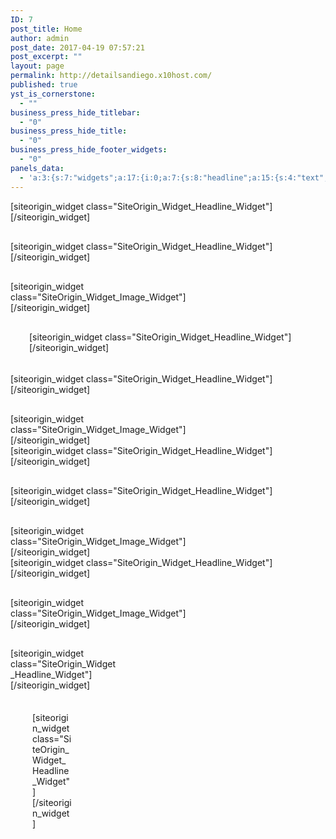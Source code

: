 ```yaml
---
ID: 7
post_title: Home
author: admin
post_date: 2017-04-19 07:57:21
post_excerpt: ""
layout: page
permalink: http://detailsandiego.x10host.com/
published: true
yst_is_cornerstone:
  - ""
business_press_hide_titlebar:
  - "0"
business_press_hide_title:
  - "0"
business_press_hide_footer_widgets:
  - "0"
panels_data:
  - 'a:3:{s:7:"widgets";a:17:{i:0;a:7:{s:8:"headline";a:15:{s:4:"text";s:0:"";s:15:"destination_url";s:0:"";s:3:"tag";s:2:"h1";s:5:"color";b:0;s:11:"hover_color";b:0;s:4:"font";s:7:"default";s:9:"font_size";b:0;s:14:"font_size_unit";s:2:"px";s:5:"align";s:6:"center";s:11:"line_height";b:0;s:16:"line_height_unit";s:2:"px";s:6:"margin";b:0;s:11:"margin_unit";s:2:"px";s:24:"so_field_container_state";s:4:"open";s:10:"new_window";b:0;}s:12:"sub_headline";a:15:{s:4:"text";s:0:"";s:15:"destination_url";s:0:"";s:3:"tag";s:2:"h3";s:5:"color";b:0;s:11:"hover_color";b:0;s:4:"font";s:7:"default";s:9:"font_size";b:0;s:14:"font_size_unit";s:2:"px";s:5:"align";s:6:"center";s:11:"line_height";b:0;s:16:"line_height_unit";s:2:"px";s:6:"margin";b:0;s:11:"margin_unit";s:2:"px";s:24:"so_field_container_state";s:6:"closed";s:10:"new_window";b:0;}s:7:"divider";a:9:{s:5:"style";s:5:"solid";s:5:"color";s:7:"#EEEEEE";s:9:"thickness";d:1;s:5:"align";s:6:"center";s:5:"width";s:3:"80%";s:10:"width_unit";s:1:"%";s:6:"margin";b:0;s:11:"margin_unit";s:2:"px";s:24:"so_field_container_state";s:6:"closed";}s:5:"order";a:3:{i:0;s:8:"headline";i:1;s:7:"divider";i:2;s:12:"sub_headline";}s:12:"_sow_form_id";s:13:"58ffcbc5edd25";s:11:"panels_info";a:6:{s:5:"class";s:33:"SiteOrigin_Widget_Headline_Widget";s:4:"grid";i:0;s:4:"cell";i:0;s:2:"id";i:0;s:9:"widget_id";s:36:"b8db2781-5271-4ba4-a8cf-e6c557d5b39d";s:5:"style";a:2:{s:27:"background_image_attachment";b:0;s:18:"background_display";s:4:"tile";}}s:7:"fittext";b:0;}i:1;a:7:{s:8:"headline";a:15:{s:4:"text";s:0:"";s:15:"destination_url";s:0:"";s:3:"tag";s:2:"h1";s:5:"color";b:0;s:11:"hover_color";b:0;s:4:"font";s:7:"default";s:9:"font_size";b:0;s:14:"font_size_unit";s:2:"px";s:5:"align";s:6:"center";s:11:"line_height";b:0;s:16:"line_height_unit";s:2:"px";s:6:"margin";b:0;s:11:"margin_unit";s:2:"px";s:24:"so_field_container_state";s:4:"open";s:10:"new_window";b:0;}s:12:"sub_headline";a:15:{s:4:"text";s:0:"";s:15:"destination_url";s:0:"";s:3:"tag";s:2:"h3";s:5:"color";b:0;s:11:"hover_color";b:0;s:4:"font";s:7:"default";s:9:"font_size";b:0;s:14:"font_size_unit";s:2:"px";s:5:"align";s:6:"center";s:11:"line_height";b:0;s:16:"line_height_unit";s:2:"px";s:6:"margin";b:0;s:11:"margin_unit";s:2:"px";s:24:"so_field_container_state";s:6:"closed";s:10:"new_window";b:0;}s:7:"divider";a:9:{s:5:"style";s:5:"solid";s:5:"color";s:7:"#EEEEEE";s:9:"thickness";i:1;s:5:"align";s:6:"center";s:5:"width";s:3:"80%";s:10:"width_unit";s:1:"%";s:6:"margin";b:0;s:11:"margin_unit";s:2:"px";s:24:"so_field_container_state";s:6:"closed";}s:5:"order";a:3:{i:0;s:8:"headline";i:1;s:7:"divider";i:2;s:12:"sub_headline";}s:12:"_sow_form_id";s:13:"58ffc6db1ceb3";s:7:"fittext";b:0;s:11:"panels_info";a:7:{s:5:"class";s:33:"SiteOrigin_Widget_Headline_Widget";s:3:"raw";b:0;s:4:"grid";i:1;s:4:"cell";i:0;s:2:"id";i:1;s:9:"widget_id";s:36:"4e211553-e7d2-489d-a616-62de3e3bc421";s:5:"style";a:2:{s:27:"background_image_attachment";s:3:"571";s:18:"background_display";s:4:"tile";}}}i:2;a:13:{s:5:"image";i:462;s:14:"image_fallback";s:0:"";s:4:"size";s:4:"full";s:5:"align";s:7:"default";s:5:"title";s:0:"";s:14:"title_position";s:6:"hidden";s:3:"alt";s:0:"";s:3:"url";s:0:"";s:5:"bound";b:1;s:12:"_sow_form_id";s:13:"58ffc643b9d12";s:10:"new_window";b:0;s:10:"full_width";b:0;s:11:"panels_info";a:7:{s:5:"class";s:30:"SiteOrigin_Widget_Image_Widget";s:3:"raw";b:0;s:4:"grid";i:2;s:4:"cell";i:0;s:2:"id";i:2;s:9:"widget_id";s:36:"3881cdb4-22c4-496f-80e8-f890ee4c0d4f";s:5:"style";a:1:{s:18:"background_display";s:4:"tile";}}}i:3;a:6:{s:5:"title";s:0:"";s:4:"text";s:0:"";s:20:"text_selected_editor";s:7:"tinymce";s:5:"autop";b:1;s:12:"_sow_form_id";s:13:"58ffc658aba2b";s:11:"panels_info";a:7:{s:5:"class";s:31:"SiteOrigin_Widget_Editor_Widget";s:3:"raw";b:0;s:4:"grid";i:2;s:4:"cell";i:1;s:2:"id";i:3;s:9:"widget_id";s:36:"6e77b4b5-2c1c-43a0-89f4-742801bee05c";s:5:"style";a:1:{s:18:"background_display";s:4:"tile";}}}i:4;a:7:{s:8:"headline";a:15:{s:4:"text";s:0:"";s:15:"destination_url";s:0:"";s:3:"tag";s:2:"h1";s:5:"color";b:0;s:11:"hover_color";b:0;s:4:"font";s:7:"default";s:9:"font_size";b:0;s:14:"font_size_unit";s:2:"px";s:5:"align";s:6:"center";s:11:"line_height";b:0;s:16:"line_height_unit";s:2:"px";s:6:"margin";b:0;s:11:"margin_unit";s:2:"px";s:24:"so_field_container_state";s:4:"open";s:10:"new_window";b:0;}s:12:"sub_headline";a:15:{s:4:"text";s:0:"";s:15:"destination_url";s:0:"";s:3:"tag";s:2:"h3";s:5:"color";b:0;s:11:"hover_color";b:0;s:4:"font";s:7:"default";s:9:"font_size";b:0;s:14:"font_size_unit";s:2:"px";s:5:"align";s:6:"center";s:11:"line_height";b:0;s:16:"line_height_unit";s:2:"px";s:6:"margin";b:0;s:11:"margin_unit";s:2:"px";s:24:"so_field_container_state";s:6:"closed";s:10:"new_window";b:0;}s:7:"divider";a:9:{s:5:"style";s:5:"solid";s:5:"color";s:7:"#EEEEEE";s:9:"thickness";d:1;s:5:"align";s:6:"center";s:5:"width";s:3:"80%";s:10:"width_unit";s:1:"%";s:6:"margin";b:0;s:11:"margin_unit";s:2:"px";s:24:"so_field_container_state";s:6:"closed";}s:5:"order";a:3:{i:0;s:8:"headline";i:1;s:7:"divider";i:2;s:12:"sub_headline";}s:12:"_sow_form_id";s:13:"58ffcba379586";s:11:"panels_info";a:6:{s:5:"class";s:33:"SiteOrigin_Widget_Headline_Widget";s:4:"grid";i:3;s:4:"cell";i:0;s:2:"id";i:4;s:9:"widget_id";s:36:"4e211553-e7d2-489d-a616-62de3e3bc421";s:5:"style";a:2:{s:27:"background_image_attachment";s:3:"571";s:18:"background_display";s:4:"tile";}}s:7:"fittext";b:0;}i:5;a:7:{s:8:"headline";a:15:{s:4:"text";s:0:"";s:15:"destination_url";s:0:"";s:3:"tag";s:2:"h1";s:5:"color";b:0;s:11:"hover_color";b:0;s:4:"font";s:7:"default";s:9:"font_size";b:0;s:14:"font_size_unit";s:2:"px";s:5:"align";s:6:"center";s:11:"line_height";b:0;s:16:"line_height_unit";s:2:"px";s:6:"margin";b:0;s:11:"margin_unit";s:2:"px";s:24:"so_field_container_state";s:4:"open";s:10:"new_window";b:0;}s:12:"sub_headline";a:15:{s:4:"text";s:0:"";s:15:"destination_url";s:0:"";s:3:"tag";s:2:"h3";s:5:"color";b:0;s:11:"hover_color";b:0;s:4:"font";s:7:"default";s:9:"font_size";b:0;s:14:"font_size_unit";s:2:"px";s:5:"align";s:6:"center";s:11:"line_height";b:0;s:16:"line_height_unit";s:2:"px";s:6:"margin";b:0;s:11:"margin_unit";s:2:"px";s:24:"so_field_container_state";s:6:"closed";s:10:"new_window";b:0;}s:7:"divider";a:9:{s:5:"style";s:5:"solid";s:5:"color";s:7:"#EEEEEE";s:9:"thickness";d:1;s:5:"align";s:6:"center";s:5:"width";s:3:"80%";s:10:"width_unit";s:1:"%";s:6:"margin";b:0;s:11:"margin_unit";s:2:"px";s:24:"so_field_container_state";s:6:"closed";}s:5:"order";a:3:{i:0;s:8:"headline";i:1;s:7:"divider";i:2;s:12:"sub_headline";}s:12:"_sow_form_id";s:13:"58ffcbde478b4";s:11:"panels_info";a:6:{s:5:"class";s:33:"SiteOrigin_Widget_Headline_Widget";s:4:"grid";i:4;s:4:"cell";i:0;s:2:"id";i:5;s:9:"widget_id";s:36:"4e211553-e7d2-489d-a616-62de3e3bc421";s:5:"style";a:2:{s:27:"background_image_attachment";s:3:"571";s:18:"background_display";s:4:"tile";}}s:7:"fittext";b:0;}i:6;a:13:{s:5:"image";i:709;s:14:"image_fallback";s:0:"";s:4:"size";s:4:"full";s:5:"align";s:7:"default";s:5:"title";s:0:"";s:14:"title_position";s:6:"hidden";s:3:"alt";s:0:"";s:3:"url";s:0:"";s:5:"bound";b:1;s:12:"_sow_form_id";s:13:"58ffc66d8a6dc";s:10:"new_window";b:0;s:10:"full_width";b:0;s:11:"panels_info";a:7:{s:5:"class";s:30:"SiteOrigin_Widget_Image_Widget";s:3:"raw";b:0;s:4:"grid";i:5;s:4:"cell";i:0;s:2:"id";i:6;s:9:"widget_id";s:36:"a0b00b26-8678-40dd-bd40-215bb0c4e16c";s:5:"style";a:1:{s:18:"background_display";s:4:"tile";}}}i:7;a:6:{s:5:"title";s:0:"";s:4:"text";s:0:"";s:20:"text_selected_editor";s:7:"tinymce";s:5:"autop";b:1;s:12:"_sow_form_id";s:13:"58ffc68ddb43d";s:11:"panels_info";a:7:{s:5:"class";s:31:"SiteOrigin_Widget_Editor_Widget";s:3:"raw";b:0;s:4:"grid";i:5;s:4:"cell";i:1;s:2:"id";i:7;s:9:"widget_id";s:36:"304d8bda-040f-4906-b86b-74f8884aad83";s:5:"style";a:1:{s:18:"background_display";s:4:"tile";}}}i:8;a:6:{s:8:"headline";a:15:{s:4:"text";s:0:"";s:15:"destination_url";s:0:"";s:3:"tag";s:2:"h1";s:5:"color";b:0;s:11:"hover_color";b:0;s:4:"font";s:7:"default";s:9:"font_size";b:0;s:14:"font_size_unit";s:2:"px";s:5:"align";s:6:"center";s:11:"line_height";b:0;s:16:"line_height_unit";s:2:"px";s:6:"margin";b:0;s:11:"margin_unit";s:2:"px";s:24:"so_field_container_state";s:4:"open";s:10:"new_window";b:0;}s:12:"sub_headline";a:15:{s:4:"text";s:0:"";s:15:"destination_url";s:0:"";s:3:"tag";s:2:"h3";s:5:"color";b:0;s:11:"hover_color";b:0;s:4:"font";s:7:"default";s:9:"font_size";b:0;s:14:"font_size_unit";s:2:"px";s:5:"align";s:6:"center";s:11:"line_height";b:0;s:16:"line_height_unit";s:2:"px";s:6:"margin";b:0;s:11:"margin_unit";s:2:"px";s:24:"so_field_container_state";s:6:"closed";s:10:"new_window";b:0;}s:7:"divider";a:9:{s:5:"style";s:5:"solid";s:5:"color";s:7:"#EEEEEE";s:9:"thickness";d:1;s:5:"align";s:6:"center";s:5:"width";s:3:"80%";s:10:"width_unit";s:1:"%";s:6:"margin";b:0;s:11:"margin_unit";s:2:"px";s:24:"so_field_container_state";s:6:"closed";}s:5:"order";a:3:{i:0;s:8:"headline";i:1;s:7:"divider";i:2;s:12:"sub_headline";}s:11:"panels_info";a:6:{s:5:"class";s:33:"SiteOrigin_Widget_Headline_Widget";s:4:"grid";i:6;s:4:"cell";i:0;s:2:"id";i:8;s:9:"widget_id";s:36:"4e211553-e7d2-489d-a616-62de3e3bc421";s:5:"style";a:2:{s:27:"background_image_attachment";s:3:"571";s:18:"background_display";s:4:"tile";}}s:7:"fittext";b:0;}i:9;a:6:{s:8:"headline";a:15:{s:4:"text";s:0:"";s:15:"destination_url";s:0:"";s:3:"tag";s:2:"h1";s:5:"color";b:0;s:11:"hover_color";b:0;s:4:"font";s:7:"default";s:9:"font_size";b:0;s:14:"font_size_unit";s:2:"px";s:5:"align";s:6:"center";s:11:"line_height";b:0;s:16:"line_height_unit";s:2:"px";s:6:"margin";b:0;s:11:"margin_unit";s:2:"px";s:24:"so_field_container_state";s:4:"open";s:10:"new_window";b:0;}s:12:"sub_headline";a:15:{s:4:"text";s:0:"";s:15:"destination_url";s:0:"";s:3:"tag";s:2:"h3";s:5:"color";b:0;s:11:"hover_color";b:0;s:4:"font";s:7:"default";s:9:"font_size";b:0;s:14:"font_size_unit";s:2:"px";s:5:"align";s:6:"center";s:11:"line_height";b:0;s:16:"line_height_unit";s:2:"px";s:6:"margin";b:0;s:11:"margin_unit";s:2:"px";s:24:"so_field_container_state";s:6:"closed";s:10:"new_window";b:0;}s:7:"divider";a:9:{s:5:"style";s:5:"solid";s:5:"color";s:7:"#EEEEEE";s:9:"thickness";d:1;s:5:"align";s:6:"center";s:5:"width";s:3:"80%";s:10:"width_unit";s:1:"%";s:6:"margin";b:0;s:11:"margin_unit";s:2:"px";s:24:"so_field_container_state";s:6:"closed";}s:5:"order";a:3:{i:0;s:8:"headline";i:1;s:7:"divider";i:2;s:12:"sub_headline";}s:11:"panels_info";a:6:{s:5:"class";s:33:"SiteOrigin_Widget_Headline_Widget";s:4:"grid";i:7;s:4:"cell";i:0;s:2:"id";i:9;s:9:"widget_id";s:36:"4e211553-e7d2-489d-a616-62de3e3bc421";s:5:"style";a:2:{s:27:"background_image_attachment";s:3:"571";s:18:"background_display";s:4:"tile";}}s:7:"fittext";b:0;}i:10;a:13:{s:5:"image";i:301;s:14:"image_fallback";s:0:"";s:4:"size";s:4:"full";s:5:"align";s:7:"default";s:5:"title";s:0:"";s:14:"title_position";s:6:"hidden";s:3:"alt";s:0:"";s:3:"url";s:0:"";s:5:"bound";b:1;s:12:"_sow_form_id";s:13:"58ffc6734f97e";s:10:"new_window";b:0;s:10:"full_width";b:0;s:11:"panels_info";a:7:{s:5:"class";s:30:"SiteOrigin_Widget_Image_Widget";s:3:"raw";b:0;s:4:"grid";i:8;s:4:"cell";i:0;s:2:"id";i:10;s:9:"widget_id";s:36:"a15a288f-b263-4201-aaea-977a8a1f4736";s:5:"style";a:1:{s:18:"background_display";s:4:"tile";}}}i:11;a:6:{s:5:"title";s:0:"";s:4:"text";s:0:"";s:20:"text_selected_editor";s:7:"tinymce";s:5:"autop";b:1;s:12:"_sow_form_id";s:13:"58ffc69d6f4cc";s:11:"panels_info";a:7:{s:5:"class";s:31:"SiteOrigin_Widget_Editor_Widget";s:3:"raw";b:0;s:4:"grid";i:8;s:4:"cell";i:1;s:2:"id";i:11;s:9:"widget_id";s:36:"8fce5296-9d74-4de8-8e6c-3c74abefb86b";s:5:"style";a:1:{s:18:"background_display";s:4:"tile";}}}i:12;a:7:{s:8:"headline";a:15:{s:4:"text";s:0:"";s:15:"destination_url";s:0:"";s:3:"tag";s:2:"h1";s:5:"color";b:0;s:11:"hover_color";b:0;s:4:"font";s:7:"default";s:9:"font_size";b:0;s:14:"font_size_unit";s:2:"px";s:5:"align";s:6:"center";s:11:"line_height";b:0;s:16:"line_height_unit";s:2:"px";s:6:"margin";b:0;s:11:"margin_unit";s:2:"px";s:24:"so_field_container_state";s:4:"open";s:10:"new_window";b:0;}s:12:"sub_headline";a:15:{s:4:"text";s:0:"";s:15:"destination_url";s:0:"";s:3:"tag";s:2:"h3";s:5:"color";b:0;s:11:"hover_color";b:0;s:4:"font";s:7:"default";s:9:"font_size";b:0;s:14:"font_size_unit";s:2:"px";s:5:"align";s:6:"center";s:11:"line_height";b:0;s:16:"line_height_unit";s:2:"px";s:6:"margin";b:0;s:11:"margin_unit";s:2:"px";s:24:"so_field_container_state";s:6:"closed";s:10:"new_window";b:0;}s:7:"divider";a:9:{s:5:"style";s:5:"solid";s:5:"color";s:7:"#EEEEEE";s:9:"thickness";d:1;s:5:"align";s:6:"center";s:5:"width";s:3:"80%";s:10:"width_unit";s:1:"%";s:6:"margin";b:0;s:11:"margin_unit";s:2:"px";s:24:"so_field_container_state";s:6:"closed";}s:5:"order";a:3:{i:0;s:8:"headline";i:1;s:7:"divider";i:2;s:12:"sub_headline";}s:12:"_sow_form_id";s:13:"58ffcbf3e5ba8";s:11:"panels_info";a:6:{s:5:"class";s:33:"SiteOrigin_Widget_Headline_Widget";s:4:"grid";i:9;s:4:"cell";i:0;s:2:"id";i:12;s:9:"widget_id";s:36:"4e211553-e7d2-489d-a616-62de3e3bc421";s:5:"style";a:2:{s:27:"background_image_attachment";s:3:"571";s:18:"background_display";s:4:"tile";}}s:7:"fittext";b:0;}i:13;a:13:{s:5:"image";i:0;s:14:"image_fallback";s:0:"";s:4:"size";s:4:"full";s:5:"align";s:7:"default";s:5:"title";s:0:"";s:14:"title_position";s:6:"hidden";s:3:"alt";s:0:"";s:3:"url";s:0:"";s:5:"bound";b:1;s:12:"_sow_form_id";s:13:"58ffc67ac4bb2";s:10:"new_window";b:0;s:10:"full_width";b:0;s:11:"panels_info";a:7:{s:5:"class";s:30:"SiteOrigin_Widget_Image_Widget";s:3:"raw";b:0;s:4:"grid";i:10;s:4:"cell";i:0;s:2:"id";i:13;s:9:"widget_id";s:36:"d58010fb-9f12-4502-9414-d34e9cf52036";s:5:"style";a:1:{s:18:"background_display";s:4:"tile";}}}i:14;a:6:{s:5:"title";s:0:"";s:4:"text";s:0:"";s:20:"text_selected_editor";s:7:"tinymce";s:5:"autop";b:1;s:12:"_sow_form_id";s:13:"58ffc6a875db1";s:11:"panels_info";a:7:{s:5:"class";s:31:"SiteOrigin_Widget_Editor_Widget";s:3:"raw";b:0;s:4:"grid";i:10;s:4:"cell";i:1;s:2:"id";i:14;s:9:"widget_id";s:36:"60c3b071-efee-4996-84bd-8ba5ecb48c1e";s:5:"style";a:1:{s:18:"background_display";s:4:"tile";}}}i:15;a:7:{s:8:"headline";a:15:{s:4:"text";s:0:"";s:15:"destination_url";s:0:"";s:3:"tag";s:2:"h1";s:5:"color";b:0;s:11:"hover_color";b:0;s:4:"font";s:7:"default";s:9:"font_size";b:0;s:14:"font_size_unit";s:2:"px";s:5:"align";s:6:"center";s:11:"line_height";b:0;s:16:"line_height_unit";s:2:"px";s:6:"margin";b:0;s:11:"margin_unit";s:2:"px";s:24:"so_field_container_state";s:4:"open";s:10:"new_window";b:0;}s:12:"sub_headline";a:15:{s:4:"text";s:0:"";s:15:"destination_url";s:0:"";s:3:"tag";s:2:"h3";s:5:"color";b:0;s:11:"hover_color";b:0;s:4:"font";s:7:"default";s:9:"font_size";b:0;s:14:"font_size_unit";s:2:"px";s:5:"align";s:6:"center";s:11:"line_height";b:0;s:16:"line_height_unit";s:2:"px";s:6:"margin";b:0;s:11:"margin_unit";s:2:"px";s:24:"so_field_container_state";s:6:"closed";s:10:"new_window";b:0;}s:7:"divider";a:9:{s:5:"style";s:5:"solid";s:5:"color";s:7:"#EEEEEE";s:9:"thickness";i:1;s:5:"align";s:6:"center";s:5:"width";s:3:"80%";s:10:"width_unit";s:1:"%";s:6:"margin";b:0;s:11:"margin_unit";s:2:"px";s:24:"so_field_container_state";s:6:"closed";}s:5:"order";a:3:{i:0;s:8:"headline";i:1;s:7:"divider";i:2;s:12:"sub_headline";}s:12:"_sow_form_id";s:13:"58ffc6d36de6d";s:7:"fittext";b:0;s:11:"panels_info";a:7:{s:5:"class";s:33:"SiteOrigin_Widget_Headline_Widget";s:3:"raw";b:0;s:4:"grid";i:10;s:4:"cell";i:1;s:2:"id";i:15;s:9:"widget_id";s:36:"a2cd9282-13ac-404f-9117-4993708754da";s:5:"style";a:1:{s:18:"background_display";s:4:"tile";}}}i:16;a:7:{s:8:"headline";a:15:{s:4:"text";s:0:"";s:15:"destination_url";s:0:"";s:3:"tag";s:2:"h1";s:5:"color";b:0;s:11:"hover_color";b:0;s:4:"font";s:7:"default";s:9:"font_size";b:0;s:14:"font_size_unit";s:2:"px";s:5:"align";s:6:"center";s:11:"line_height";b:0;s:16:"line_height_unit";s:2:"px";s:6:"margin";b:0;s:11:"margin_unit";s:2:"px";s:24:"so_field_container_state";s:4:"open";s:10:"new_window";b:0;}s:12:"sub_headline";a:15:{s:4:"text";s:0:"";s:15:"destination_url";s:0:"";s:3:"tag";s:2:"h3";s:5:"color";b:0;s:11:"hover_color";b:0;s:4:"font";s:7:"default";s:9:"font_size";b:0;s:14:"font_size_unit";s:2:"px";s:5:"align";s:6:"center";s:11:"line_height";b:0;s:16:"line_height_unit";s:2:"px";s:6:"margin";b:0;s:11:"margin_unit";s:2:"px";s:24:"so_field_container_state";s:6:"closed";s:10:"new_window";b:0;}s:7:"divider";a:9:{s:5:"style";s:5:"solid";s:5:"color";s:7:"#EEEEEE";s:9:"thickness";i:1;s:5:"align";s:6:"center";s:5:"width";s:3:"80%";s:10:"width_unit";s:1:"%";s:6:"margin";b:0;s:11:"margin_unit";s:2:"px";s:24:"so_field_container_state";s:6:"closed";}s:5:"order";a:3:{i:0;s:8:"headline";i:1;s:7:"divider";i:2;s:12:"sub_headline";}s:12:"_sow_form_id";s:13:"58ffca9f5279a";s:7:"fittext";b:0;s:11:"panels_info";a:7:{s:5:"class";s:33:"SiteOrigin_Widget_Headline_Widget";s:3:"raw";b:0;s:4:"grid";i:11;s:4:"cell";i:0;s:2:"id";i:16;s:9:"widget_id";s:36:"8b921bc9-5615-42f6-8312-653f11283e12";s:5:"style";a:1:{s:18:"background_display";s:4:"tile";}}}}s:5:"grids";a:12:{i:0;a:2:{s:5:"cells";i:1;s:5:"style";a:3:{s:27:"background_image_attachment";b:0;s:18:"background_display";s:4:"tile";s:14:"cell_alignment";s:10:"flex-start";}}i:1;a:2:{s:5:"cells";i:1;s:5:"style";a:3:{s:27:"background_image_attachment";b:0;s:18:"background_display";s:4:"tile";s:14:"cell_alignment";s:10:"flex-start";}}i:2;a:2:{s:5:"cells";i:2;s:5:"style";a:3:{s:18:"background_display";s:4:"tile";s:13:"bottom_margin";s:3:"0px";s:14:"cell_alignment";s:10:"flex-start";}}i:3;a:2:{s:5:"cells";i:1;s:5:"style";a:7:{s:7:"padding";s:17:"30px 3px 3px 30px";s:14:"mobile_padding";s:19:"30px 30px 30px 30px";s:18:"background_display";s:4:"tile";s:13:"bottom_margin";s:4:"30px";s:6:"gutter";s:4:"30px";s:11:"row_stretch";s:14:"full-stretched";s:14:"cell_alignment";s:10:"flex-start";}}i:4;a:2:{s:5:"cells";i:1;s:5:"style";a:3:{s:27:"background_image_attachment";b:0;s:18:"background_display";s:4:"tile";s:14:"cell_alignment";s:10:"flex-start";}}i:5;a:2:{s:5:"cells";i:2;s:5:"style";a:3:{s:18:"background_display";s:4:"tile";s:13:"bottom_margin";s:3:"0px";s:14:"cell_alignment";s:10:"flex-start";}}i:6;a:2:{s:5:"cells";i:1;s:5:"style";a:2:{s:18:"background_display";s:4:"tile";s:14:"cell_alignment";s:10:"flex-start";}}i:7;a:2:{s:5:"cells";i:1;s:5:"style";a:2:{s:18:"background_display";s:4:"tile";s:14:"cell_alignment";s:10:"flex-start";}}i:8;a:2:{s:5:"cells";i:2;s:5:"style";a:3:{s:18:"background_display";s:4:"tile";s:13:"bottom_margin";s:3:"0px";s:14:"cell_alignment";s:10:"flex-start";}}i:9;a:2:{s:5:"cells";i:1;s:5:"style";a:2:{s:18:"background_display";s:4:"tile";s:14:"cell_alignment";s:10:"flex-start";}}i:10;a:2:{s:5:"cells";i:2;s:5:"style";a:3:{s:18:"background_display";s:4:"tile";s:13:"bottom_margin";s:3:"0px";s:14:"cell_alignment";s:10:"flex-start";}}i:11;a:2:{s:5:"cells";i:3;s:5:"style";a:2:{s:7:"padding";s:4:"35px";s:18:"background_display";s:4:"tile";}}}s:10:"grid_cells";a:18:{i:0;a:4:{s:4:"grid";i:0;s:5:"index";i:0;s:6:"weight";i:1;s:5:"style";a:0:{}}i:1;a:4:{s:4:"grid";i:1;s:5:"index";i:0;s:6:"weight";i:1;s:5:"style";a:0:{}}i:2;a:4:{s:4:"grid";i:2;s:5:"index";i:0;s:6:"weight";d:0.61803399209206000275429460089071653783321380615234375;s:5:"style";a:0:{}}i:3;a:4:{s:4:"grid";i:2;s:5:"index";i:1;s:6:"weight";d:0.38196600790793999724570539910928346216678619384765625;s:5:"style";a:0:{}}i:4;a:4:{s:4:"grid";i:3;s:5:"index";i:0;s:6:"weight";i:1;s:5:"style";a:0:{}}i:5;a:4:{s:4:"grid";i:4;s:5:"index";i:0;s:6:"weight";i:1;s:5:"style";a:0:{}}i:6;a:4:{s:4:"grid";i:5;s:5:"index";i:0;s:6:"weight";d:0.61803399209206000275429460089071653783321380615234375;s:5:"style";a:0:{}}i:7;a:4:{s:4:"grid";i:5;s:5:"index";i:1;s:6:"weight";d:0.38196600790793999724570539910928346216678619384765625;s:5:"style";a:0:{}}i:8;a:4:{s:4:"grid";i:6;s:5:"index";i:0;s:6:"weight";i:1;s:5:"style";a:0:{}}i:9;a:4:{s:4:"grid";i:7;s:5:"index";i:0;s:6:"weight";i:1;s:5:"style";a:0:{}}i:10;a:4:{s:4:"grid";i:8;s:5:"index";i:0;s:6:"weight";d:0.61803399209206000275429460089071653783321380615234375;s:5:"style";a:0:{}}i:11;a:4:{s:4:"grid";i:8;s:5:"index";i:1;s:6:"weight";d:0.38196600790793999724570539910928346216678619384765625;s:5:"style";a:0:{}}i:12;a:4:{s:4:"grid";i:9;s:5:"index";i:0;s:6:"weight";i:1;s:5:"style";a:0:{}}i:13;a:4:{s:4:"grid";i:10;s:5:"index";i:0;s:6:"weight";d:0.61803399209206000275429460089071653783321380615234375;s:5:"style";a:0:{}}i:14;a:4:{s:4:"grid";i:10;s:5:"index";i:1;s:6:"weight";d:0.38196600790793999724570539910928346216678619384765625;s:5:"style";a:0:{}}i:15;a:4:{s:4:"grid";i:11;s:5:"index";i:0;s:6:"weight";d:0.200000000000000011102230246251565404236316680908203125;s:5:"style";a:0:{}}i:16;a:4:{s:4:"grid";i:11;s:5:"index";i:1;s:6:"weight";d:0.59999999999999997779553950749686919152736663818359375;s:5:"style";a:0:{}}i:17;a:4:{s:4:"grid";i:11;s:5:"index";i:2;s:6:"weight";d:0.200000000000000011102230246251565404236316680908203125;s:5:"style";a:0:{}}}}'
---
```

<div id="pl-7"  class="panel-layout" ><div id="pg-7-0"  class="panel-grid panel-no-style"  data-style="{&quot;background_image_attachment&quot;:false,&quot;background_display&quot;:&quot;tile&quot;,&quot;cell_alignment&quot;:&quot;flex-start&quot;}" ><div id="pgc-7-0-0"  class="panel-grid-cell"  data-weight="1" ><div id="panel-7-0-0-0" class="so-panel widget widget_sow-headline panel-first-child panel-last-child" data-index="0" data-style="{&quot;background_image_attachment&quot;:false,&quot;background_display&quot;:&quot;tile&quot;}" >[siteorigin_widget class="SiteOrigin_Widget_Headline_Widget"]<input type="hidden" value="{&quot;instance&quot;:{&quot;headline&quot;:{&quot;text&quot;:&quot;&quot;,&quot;destination_url&quot;:&quot;&quot;,&quot;tag&quot;:&quot;h1&quot;,&quot;color&quot;:false,&quot;hover_color&quot;:false,&quot;font&quot;:&quot;default&quot;,&quot;font_size&quot;:false,&quot;font_size_unit&quot;:&quot;px&quot;,&quot;align&quot;:&quot;center&quot;,&quot;line_height&quot;:false,&quot;line_height_unit&quot;:&quot;px&quot;,&quot;margin&quot;:false,&quot;margin_unit&quot;:&quot;px&quot;,&quot;so_field_container_state&quot;:&quot;open&quot;,&quot;new_window&quot;:false},&quot;sub_headline&quot;:{&quot;text&quot;:&quot;&quot;,&quot;destination_url&quot;:&quot;&quot;,&quot;tag&quot;:&quot;h3&quot;,&quot;color&quot;:false,&quot;hover_color&quot;:false,&quot;font&quot;:&quot;default&quot;,&quot;font_size&quot;:false,&quot;font_size_unit&quot;:&quot;px&quot;,&quot;align&quot;:&quot;center&quot;,&quot;line_height&quot;:false,&quot;line_height_unit&quot;:&quot;px&quot;,&quot;margin&quot;:false,&quot;margin_unit&quot;:&quot;px&quot;,&quot;so_field_container_state&quot;:&quot;closed&quot;,&quot;new_window&quot;:false},&quot;divider&quot;:{&quot;style&quot;:&quot;solid&quot;,&quot;color&quot;:&quot;#EEEEEE&quot;,&quot;thickness&quot;:1,&quot;align&quot;:&quot;center&quot;,&quot;width&quot;:&quot;80%&quot;,&quot;width_unit&quot;:&quot;%&quot;,&quot;margin&quot;:false,&quot;margin_unit&quot;:&quot;px&quot;,&quot;so_field_container_state&quot;:&quot;closed&quot;},&quot;order&quot;:[&quot;headline&quot;,&quot;divider&quot;,&quot;sub_headline&quot;],&quot;_sow_form_id&quot;:&quot;58ffcbc5edd25&quot;,&quot;fittext&quot;:false},&quot;args&quot;:{&quot;before_widget&quot;:&quot;&lt;div id=\&quot;panel-7-0-0-0\&quot; class=\&quot;so-panel widget widget_sow-headline panel-first-child panel-last-child\&quot; data-index=\&quot;0\&quot; data-style=\&quot;{&amp;quot;background_image_attachment&amp;quot;:false,&amp;quot;background_display&amp;quot;:&amp;quot;tile&amp;quot;}\&quot; &gt;&quot;,&quot;after_widget&quot;:&quot;&lt;\/div&gt;&quot;,&quot;before_title&quot;:&quot;&lt;h3 class=\&quot;widget-title\&quot;&gt;&quot;,&quot;after_title&quot;:&quot;&lt;\/h3&gt;&quot;,&quot;widget_id&quot;:&quot;widget-0-0-0&quot;}}" />[/siteorigin_widget]</div></div></div><div id="pg-7-1"  class="panel-grid panel-no-style"  data-style="{&quot;background_image_attachment&quot;:false,&quot;background_display&quot;:&quot;tile&quot;,&quot;cell_alignment&quot;:&quot;flex-start&quot;}" ><div id="pgc-7-1-0"  class="panel-grid-cell"  data-weight="1" ><div id="panel-7-1-0-0" class="so-panel widget widget_sow-headline panel-first-child panel-last-child" data-index="1" data-style="{&quot;background_image_attachment&quot;:&quot;571&quot;,&quot;background_display&quot;:&quot;tile&quot;}" ><div class="panel-widget-style panel-widget-style-for-7-1-0-0" >[siteorigin_widget class="SiteOrigin_Widget_Headline_Widget"]<input type="hidden" value="{&quot;instance&quot;:{&quot;headline&quot;:{&quot;text&quot;:&quot;&quot;,&quot;destination_url&quot;:&quot;&quot;,&quot;tag&quot;:&quot;h1&quot;,&quot;color&quot;:false,&quot;hover_color&quot;:false,&quot;font&quot;:&quot;default&quot;,&quot;font_size&quot;:false,&quot;font_size_unit&quot;:&quot;px&quot;,&quot;align&quot;:&quot;center&quot;,&quot;line_height&quot;:false,&quot;line_height_unit&quot;:&quot;px&quot;,&quot;margin&quot;:false,&quot;margin_unit&quot;:&quot;px&quot;,&quot;so_field_container_state&quot;:&quot;open&quot;,&quot;new_window&quot;:false},&quot;sub_headline&quot;:{&quot;text&quot;:&quot;&quot;,&quot;destination_url&quot;:&quot;&quot;,&quot;tag&quot;:&quot;h3&quot;,&quot;color&quot;:false,&quot;hover_color&quot;:false,&quot;font&quot;:&quot;default&quot;,&quot;font_size&quot;:false,&quot;font_size_unit&quot;:&quot;px&quot;,&quot;align&quot;:&quot;center&quot;,&quot;line_height&quot;:false,&quot;line_height_unit&quot;:&quot;px&quot;,&quot;margin&quot;:false,&quot;margin_unit&quot;:&quot;px&quot;,&quot;so_field_container_state&quot;:&quot;closed&quot;,&quot;new_window&quot;:false},&quot;divider&quot;:{&quot;style&quot;:&quot;solid&quot;,&quot;color&quot;:&quot;#EEEEEE&quot;,&quot;thickness&quot;:1,&quot;align&quot;:&quot;center&quot;,&quot;width&quot;:&quot;80%&quot;,&quot;width_unit&quot;:&quot;%&quot;,&quot;margin&quot;:false,&quot;margin_unit&quot;:&quot;px&quot;,&quot;so_field_container_state&quot;:&quot;closed&quot;},&quot;order&quot;:[&quot;headline&quot;,&quot;divider&quot;,&quot;sub_headline&quot;],&quot;_sow_form_id&quot;:&quot;58ffc6db1ceb3&quot;,&quot;fittext&quot;:false},&quot;args&quot;:{&quot;before_widget&quot;:&quot;&lt;div id=\&quot;panel-7-1-0-0\&quot; class=\&quot;so-panel widget widget_sow-headline panel-first-child panel-last-child\&quot; data-index=\&quot;1\&quot; data-style=\&quot;{&amp;quot;background_image_attachment&amp;quot;:&amp;quot;571&amp;quot;,&amp;quot;background_display&amp;quot;:&amp;quot;tile&amp;quot;}\&quot; &gt;&lt;div class=\&quot;panel-widget-style panel-widget-style-for-7-1-0-0\&quot; &gt;&quot;,&quot;after_widget&quot;:&quot;&lt;\/div&gt;&lt;\/div&gt;&quot;,&quot;before_title&quot;:&quot;&lt;h3 class=\&quot;widget-title\&quot;&gt;&quot;,&quot;after_title&quot;:&quot;&lt;\/h3&gt;&quot;,&quot;widget_id&quot;:&quot;widget-1-0-0&quot;}}" />[/siteorigin_widget]</div></div></div></div><div id="pg-7-2"  class="panel-grid panel-no-style"  data-style="{&quot;background_display&quot;:&quot;tile&quot;,&quot;bottom_margin&quot;:&quot;0px&quot;,&quot;cell_alignment&quot;:&quot;flex-start&quot;}" ><div id="pgc-7-2-0"  class="panel-grid-cell"  data-weight="0.61803399209206" ><div id="panel-7-2-0-0" class="so-panel widget widget_sow-image panel-first-child panel-last-child" data-index="2" data-style="{&quot;background_display&quot;:&quot;tile&quot;}" >[siteorigin_widget class="SiteOrigin_Widget_Image_Widget"]<input type="hidden" value="{&quot;instance&quot;:{&quot;image&quot;:462,&quot;image_fallback&quot;:&quot;&quot;,&quot;size&quot;:&quot;full&quot;,&quot;align&quot;:&quot;default&quot;,&quot;title&quot;:&quot;&quot;,&quot;title_position&quot;:&quot;hidden&quot;,&quot;alt&quot;:&quot;&quot;,&quot;url&quot;:&quot;&quot;,&quot;bound&quot;:true,&quot;_sow_form_id&quot;:&quot;58ffc643b9d12&quot;,&quot;new_window&quot;:false,&quot;full_width&quot;:false},&quot;args&quot;:{&quot;before_widget&quot;:&quot;&lt;div id=\&quot;panel-7-2-0-0\&quot; class=\&quot;so-panel widget widget_sow-image panel-first-child panel-last-child\&quot; data-index=\&quot;2\&quot; data-style=\&quot;{&amp;quot;background_display&amp;quot;:&amp;quot;tile&amp;quot;}\&quot; &gt;&quot;,&quot;after_widget&quot;:&quot;&lt;\/div&gt;&quot;,&quot;before_title&quot;:&quot;&lt;h3 class=\&quot;widget-title\&quot;&gt;&quot;,&quot;after_title&quot;:&quot;&lt;\/h3&gt;&quot;,&quot;widget_id&quot;:&quot;widget-2-0-0&quot;}}" />[/siteorigin_widget]</div></div><div id="pgc-7-2-1"  class="panel-grid-cell"  data-weight="0.38196600790794" ><div id="panel-7-2-1-0" class="so-panel widget widget_sow-editor panel-first-child panel-last-child" data-index="3" data-style="{&quot;background_display&quot;:&quot;tile&quot;}" ><div class="so-widget-sow-editor so-widget-sow-editor-base">
<div class="siteorigin-widget-tinymce textwidget">
	</div>
</div></div></div></div><div id="pg-7-3"  class="panel-grid panel-has-style"  data-style="{&quot;padding&quot;:&quot;30px 3px 3px 30px&quot;,&quot;mobile_padding&quot;:&quot;30px 30px 30px 30px&quot;,&quot;background_display&quot;:&quot;tile&quot;,&quot;bottom_margin&quot;:&quot;30px&quot;,&quot;gutter&quot;:&quot;30px&quot;,&quot;row_stretch&quot;:&quot;full-stretched&quot;,&quot;cell_alignment&quot;:&quot;flex-start&quot;}" ><div class="siteorigin-panels-stretch panel-row-style panel-row-style-for-7-3" data-stretch-type="full-stretched" ><div id="pgc-7-3-0"  class="panel-grid-cell"  data-weight="1" ><div id="panel-7-3-0-0" class="so-panel widget widget_sow-headline panel-first-child panel-last-child" data-index="4" data-style="{&quot;background_image_attachment&quot;:&quot;571&quot;,&quot;background_display&quot;:&quot;tile&quot;}" ><div class="panel-widget-style panel-widget-style-for-7-3-0-0" >[siteorigin_widget class="SiteOrigin_Widget_Headline_Widget"]<input type="hidden" value="{&quot;instance&quot;:{&quot;headline&quot;:{&quot;text&quot;:&quot;&quot;,&quot;destination_url&quot;:&quot;&quot;,&quot;tag&quot;:&quot;h1&quot;,&quot;color&quot;:false,&quot;hover_color&quot;:false,&quot;font&quot;:&quot;default&quot;,&quot;font_size&quot;:false,&quot;font_size_unit&quot;:&quot;px&quot;,&quot;align&quot;:&quot;center&quot;,&quot;line_height&quot;:false,&quot;line_height_unit&quot;:&quot;px&quot;,&quot;margin&quot;:false,&quot;margin_unit&quot;:&quot;px&quot;,&quot;so_field_container_state&quot;:&quot;open&quot;,&quot;new_window&quot;:false},&quot;sub_headline&quot;:{&quot;text&quot;:&quot;&quot;,&quot;destination_url&quot;:&quot;&quot;,&quot;tag&quot;:&quot;h3&quot;,&quot;color&quot;:false,&quot;hover_color&quot;:false,&quot;font&quot;:&quot;default&quot;,&quot;font_size&quot;:false,&quot;font_size_unit&quot;:&quot;px&quot;,&quot;align&quot;:&quot;center&quot;,&quot;line_height&quot;:false,&quot;line_height_unit&quot;:&quot;px&quot;,&quot;margin&quot;:false,&quot;margin_unit&quot;:&quot;px&quot;,&quot;so_field_container_state&quot;:&quot;closed&quot;,&quot;new_window&quot;:false},&quot;divider&quot;:{&quot;style&quot;:&quot;solid&quot;,&quot;color&quot;:&quot;#EEEEEE&quot;,&quot;thickness&quot;:1,&quot;align&quot;:&quot;center&quot;,&quot;width&quot;:&quot;80%&quot;,&quot;width_unit&quot;:&quot;%&quot;,&quot;margin&quot;:false,&quot;margin_unit&quot;:&quot;px&quot;,&quot;so_field_container_state&quot;:&quot;closed&quot;},&quot;order&quot;:[&quot;headline&quot;,&quot;divider&quot;,&quot;sub_headline&quot;],&quot;_sow_form_id&quot;:&quot;58ffcba379586&quot;,&quot;fittext&quot;:false},&quot;args&quot;:{&quot;before_widget&quot;:&quot;&lt;div id=\&quot;panel-7-3-0-0\&quot; class=\&quot;so-panel widget widget_sow-headline panel-first-child panel-last-child\&quot; data-index=\&quot;4\&quot; data-style=\&quot;{&amp;quot;background_image_attachment&amp;quot;:&amp;quot;571&amp;quot;,&amp;quot;background_display&amp;quot;:&amp;quot;tile&amp;quot;}\&quot; &gt;&lt;div class=\&quot;panel-widget-style panel-widget-style-for-7-3-0-0\&quot; &gt;&quot;,&quot;after_widget&quot;:&quot;&lt;\/div&gt;&lt;\/div&gt;&quot;,&quot;before_title&quot;:&quot;&lt;h3 class=\&quot;widget-title\&quot;&gt;&quot;,&quot;after_title&quot;:&quot;&lt;\/h3&gt;&quot;,&quot;widget_id&quot;:&quot;widget-3-0-0&quot;}}" />[/siteorigin_widget]</div></div></div></div></div><div id="pg-7-4"  class="panel-grid panel-no-style"  data-style="{&quot;background_image_attachment&quot;:false,&quot;background_display&quot;:&quot;tile&quot;,&quot;cell_alignment&quot;:&quot;flex-start&quot;}" ><div id="pgc-7-4-0"  class="panel-grid-cell"  data-weight="1" ><div id="panel-7-4-0-0" class="so-panel widget widget_sow-headline panel-first-child panel-last-child" data-index="5" data-style="{&quot;background_image_attachment&quot;:&quot;571&quot;,&quot;background_display&quot;:&quot;tile&quot;}" ><div class="panel-widget-style panel-widget-style-for-7-4-0-0" >[siteorigin_widget class="SiteOrigin_Widget_Headline_Widget"]<input type="hidden" value="{&quot;instance&quot;:{&quot;headline&quot;:{&quot;text&quot;:&quot;&quot;,&quot;destination_url&quot;:&quot;&quot;,&quot;tag&quot;:&quot;h1&quot;,&quot;color&quot;:false,&quot;hover_color&quot;:false,&quot;font&quot;:&quot;default&quot;,&quot;font_size&quot;:false,&quot;font_size_unit&quot;:&quot;px&quot;,&quot;align&quot;:&quot;center&quot;,&quot;line_height&quot;:false,&quot;line_height_unit&quot;:&quot;px&quot;,&quot;margin&quot;:false,&quot;margin_unit&quot;:&quot;px&quot;,&quot;so_field_container_state&quot;:&quot;open&quot;,&quot;new_window&quot;:false},&quot;sub_headline&quot;:{&quot;text&quot;:&quot;&quot;,&quot;destination_url&quot;:&quot;&quot;,&quot;tag&quot;:&quot;h3&quot;,&quot;color&quot;:false,&quot;hover_color&quot;:false,&quot;font&quot;:&quot;default&quot;,&quot;font_size&quot;:false,&quot;font_size_unit&quot;:&quot;px&quot;,&quot;align&quot;:&quot;center&quot;,&quot;line_height&quot;:false,&quot;line_height_unit&quot;:&quot;px&quot;,&quot;margin&quot;:false,&quot;margin_unit&quot;:&quot;px&quot;,&quot;so_field_container_state&quot;:&quot;closed&quot;,&quot;new_window&quot;:false},&quot;divider&quot;:{&quot;style&quot;:&quot;solid&quot;,&quot;color&quot;:&quot;#EEEEEE&quot;,&quot;thickness&quot;:1,&quot;align&quot;:&quot;center&quot;,&quot;width&quot;:&quot;80%&quot;,&quot;width_unit&quot;:&quot;%&quot;,&quot;margin&quot;:false,&quot;margin_unit&quot;:&quot;px&quot;,&quot;so_field_container_state&quot;:&quot;closed&quot;},&quot;order&quot;:[&quot;headline&quot;,&quot;divider&quot;,&quot;sub_headline&quot;],&quot;_sow_form_id&quot;:&quot;58ffcbde478b4&quot;,&quot;fittext&quot;:false},&quot;args&quot;:{&quot;before_widget&quot;:&quot;&lt;div id=\&quot;panel-7-4-0-0\&quot; class=\&quot;so-panel widget widget_sow-headline panel-first-child panel-last-child\&quot; data-index=\&quot;5\&quot; data-style=\&quot;{&amp;quot;background_image_attachment&amp;quot;:&amp;quot;571&amp;quot;,&amp;quot;background_display&amp;quot;:&amp;quot;tile&amp;quot;}\&quot; &gt;&lt;div class=\&quot;panel-widget-style panel-widget-style-for-7-4-0-0\&quot; &gt;&quot;,&quot;after_widget&quot;:&quot;&lt;\/div&gt;&lt;\/div&gt;&quot;,&quot;before_title&quot;:&quot;&lt;h3 class=\&quot;widget-title\&quot;&gt;&quot;,&quot;after_title&quot;:&quot;&lt;\/h3&gt;&quot;,&quot;widget_id&quot;:&quot;widget-4-0-0&quot;}}" />[/siteorigin_widget]</div></div></div></div><div id="pg-7-5"  class="panel-grid panel-no-style"  data-style="{&quot;background_display&quot;:&quot;tile&quot;,&quot;bottom_margin&quot;:&quot;0px&quot;,&quot;cell_alignment&quot;:&quot;flex-start&quot;}" ><div id="pgc-7-5-0"  class="panel-grid-cell"  data-weight="0.61803399209206" ><div id="panel-7-5-0-0" class="so-panel widget widget_sow-image panel-first-child panel-last-child" data-index="6" data-style="{&quot;background_display&quot;:&quot;tile&quot;}" >[siteorigin_widget class="SiteOrigin_Widget_Image_Widget"]<input type="hidden" value="{&quot;instance&quot;:{&quot;image&quot;:709,&quot;image_fallback&quot;:&quot;&quot;,&quot;size&quot;:&quot;full&quot;,&quot;align&quot;:&quot;default&quot;,&quot;title&quot;:&quot;&quot;,&quot;title_position&quot;:&quot;hidden&quot;,&quot;alt&quot;:&quot;&quot;,&quot;url&quot;:&quot;&quot;,&quot;bound&quot;:true,&quot;_sow_form_id&quot;:&quot;58ffc66d8a6dc&quot;,&quot;new_window&quot;:false,&quot;full_width&quot;:false},&quot;args&quot;:{&quot;before_widget&quot;:&quot;&lt;div id=\&quot;panel-7-5-0-0\&quot; class=\&quot;so-panel widget widget_sow-image panel-first-child panel-last-child\&quot; data-index=\&quot;6\&quot; data-style=\&quot;{&amp;quot;background_display&amp;quot;:&amp;quot;tile&amp;quot;}\&quot; &gt;&quot;,&quot;after_widget&quot;:&quot;&lt;\/div&gt;&quot;,&quot;before_title&quot;:&quot;&lt;h3 class=\&quot;widget-title\&quot;&gt;&quot;,&quot;after_title&quot;:&quot;&lt;\/h3&gt;&quot;,&quot;widget_id&quot;:&quot;widget-5-0-0&quot;}}" />[/siteorigin_widget]</div></div><div id="pgc-7-5-1"  class="panel-grid-cell"  data-weight="0.38196600790794" ><div id="panel-7-5-1-0" class="so-panel widget widget_sow-editor panel-first-child panel-last-child" data-index="7" data-style="{&quot;background_display&quot;:&quot;tile&quot;}" ><div class="so-widget-sow-editor so-widget-sow-editor-base">
<div class="siteorigin-widget-tinymce textwidget">
	</div>
</div></div></div></div><div id="pg-7-6"  class="panel-grid panel-no-style"  data-style="{&quot;background_display&quot;:&quot;tile&quot;,&quot;cell_alignment&quot;:&quot;flex-start&quot;}" ><div id="pgc-7-6-0"  class="panel-grid-cell"  data-weight="1" ><div id="panel-7-6-0-0" class="so-panel widget widget_sow-headline panel-first-child panel-last-child" data-index="8" data-style="{&quot;background_image_attachment&quot;:&quot;571&quot;,&quot;background_display&quot;:&quot;tile&quot;}" ><div class="panel-widget-style panel-widget-style-for-7-6-0-0" >[siteorigin_widget class="SiteOrigin_Widget_Headline_Widget"]<input type="hidden" value="{&quot;instance&quot;:{&quot;headline&quot;:{&quot;text&quot;:&quot;&quot;,&quot;destination_url&quot;:&quot;&quot;,&quot;tag&quot;:&quot;h1&quot;,&quot;color&quot;:false,&quot;hover_color&quot;:false,&quot;font&quot;:&quot;default&quot;,&quot;font_size&quot;:false,&quot;font_size_unit&quot;:&quot;px&quot;,&quot;align&quot;:&quot;center&quot;,&quot;line_height&quot;:false,&quot;line_height_unit&quot;:&quot;px&quot;,&quot;margin&quot;:false,&quot;margin_unit&quot;:&quot;px&quot;,&quot;so_field_container_state&quot;:&quot;open&quot;,&quot;new_window&quot;:false},&quot;sub_headline&quot;:{&quot;text&quot;:&quot;&quot;,&quot;destination_url&quot;:&quot;&quot;,&quot;tag&quot;:&quot;h3&quot;,&quot;color&quot;:false,&quot;hover_color&quot;:false,&quot;font&quot;:&quot;default&quot;,&quot;font_size&quot;:false,&quot;font_size_unit&quot;:&quot;px&quot;,&quot;align&quot;:&quot;center&quot;,&quot;line_height&quot;:false,&quot;line_height_unit&quot;:&quot;px&quot;,&quot;margin&quot;:false,&quot;margin_unit&quot;:&quot;px&quot;,&quot;so_field_container_state&quot;:&quot;closed&quot;,&quot;new_window&quot;:false},&quot;divider&quot;:{&quot;style&quot;:&quot;solid&quot;,&quot;color&quot;:&quot;#EEEEEE&quot;,&quot;thickness&quot;:1,&quot;align&quot;:&quot;center&quot;,&quot;width&quot;:&quot;80%&quot;,&quot;width_unit&quot;:&quot;%&quot;,&quot;margin&quot;:false,&quot;margin_unit&quot;:&quot;px&quot;,&quot;so_field_container_state&quot;:&quot;closed&quot;},&quot;order&quot;:[&quot;headline&quot;,&quot;divider&quot;,&quot;sub_headline&quot;],&quot;fittext&quot;:false},&quot;args&quot;:{&quot;before_widget&quot;:&quot;&lt;div id=\&quot;panel-7-6-0-0\&quot; class=\&quot;so-panel widget widget_sow-headline panel-first-child panel-last-child\&quot; data-index=\&quot;8\&quot; data-style=\&quot;{&amp;quot;background_image_attachment&amp;quot;:&amp;quot;571&amp;quot;,&amp;quot;background_display&amp;quot;:&amp;quot;tile&amp;quot;}\&quot; &gt;&lt;div class=\&quot;panel-widget-style panel-widget-style-for-7-6-0-0\&quot; &gt;&quot;,&quot;after_widget&quot;:&quot;&lt;\/div&gt;&lt;\/div&gt;&quot;,&quot;before_title&quot;:&quot;&lt;h3 class=\&quot;widget-title\&quot;&gt;&quot;,&quot;after_title&quot;:&quot;&lt;\/h3&gt;&quot;,&quot;widget_id&quot;:&quot;widget-6-0-0&quot;}}" />[/siteorigin_widget]</div></div></div></div><div id="pg-7-7"  class="panel-grid panel-no-style"  data-style="{&quot;background_display&quot;:&quot;tile&quot;,&quot;cell_alignment&quot;:&quot;flex-start&quot;}" ><div id="pgc-7-7-0"  class="panel-grid-cell"  data-weight="1" ><div id="panel-7-7-0-0" class="so-panel widget widget_sow-headline panel-first-child panel-last-child" data-index="9" data-style="{&quot;background_image_attachment&quot;:&quot;571&quot;,&quot;background_display&quot;:&quot;tile&quot;}" ><div class="panel-widget-style panel-widget-style-for-7-7-0-0" >[siteorigin_widget class="SiteOrigin_Widget_Headline_Widget"]<input type="hidden" value="{&quot;instance&quot;:{&quot;headline&quot;:{&quot;text&quot;:&quot;&quot;,&quot;destination_url&quot;:&quot;&quot;,&quot;tag&quot;:&quot;h1&quot;,&quot;color&quot;:false,&quot;hover_color&quot;:false,&quot;font&quot;:&quot;default&quot;,&quot;font_size&quot;:false,&quot;font_size_unit&quot;:&quot;px&quot;,&quot;align&quot;:&quot;center&quot;,&quot;line_height&quot;:false,&quot;line_height_unit&quot;:&quot;px&quot;,&quot;margin&quot;:false,&quot;margin_unit&quot;:&quot;px&quot;,&quot;so_field_container_state&quot;:&quot;open&quot;,&quot;new_window&quot;:false},&quot;sub_headline&quot;:{&quot;text&quot;:&quot;&quot;,&quot;destination_url&quot;:&quot;&quot;,&quot;tag&quot;:&quot;h3&quot;,&quot;color&quot;:false,&quot;hover_color&quot;:false,&quot;font&quot;:&quot;default&quot;,&quot;font_size&quot;:false,&quot;font_size_unit&quot;:&quot;px&quot;,&quot;align&quot;:&quot;center&quot;,&quot;line_height&quot;:false,&quot;line_height_unit&quot;:&quot;px&quot;,&quot;margin&quot;:false,&quot;margin_unit&quot;:&quot;px&quot;,&quot;so_field_container_state&quot;:&quot;closed&quot;,&quot;new_window&quot;:false},&quot;divider&quot;:{&quot;style&quot;:&quot;solid&quot;,&quot;color&quot;:&quot;#EEEEEE&quot;,&quot;thickness&quot;:1,&quot;align&quot;:&quot;center&quot;,&quot;width&quot;:&quot;80%&quot;,&quot;width_unit&quot;:&quot;%&quot;,&quot;margin&quot;:false,&quot;margin_unit&quot;:&quot;px&quot;,&quot;so_field_container_state&quot;:&quot;closed&quot;},&quot;order&quot;:[&quot;headline&quot;,&quot;divider&quot;,&quot;sub_headline&quot;],&quot;fittext&quot;:false},&quot;args&quot;:{&quot;before_widget&quot;:&quot;&lt;div id=\&quot;panel-7-7-0-0\&quot; class=\&quot;so-panel widget widget_sow-headline panel-first-child panel-last-child\&quot; data-index=\&quot;9\&quot; data-style=\&quot;{&amp;quot;background_image_attachment&amp;quot;:&amp;quot;571&amp;quot;,&amp;quot;background_display&amp;quot;:&amp;quot;tile&amp;quot;}\&quot; &gt;&lt;div class=\&quot;panel-widget-style panel-widget-style-for-7-7-0-0\&quot; &gt;&quot;,&quot;after_widget&quot;:&quot;&lt;\/div&gt;&lt;\/div&gt;&quot;,&quot;before_title&quot;:&quot;&lt;h3 class=\&quot;widget-title\&quot;&gt;&quot;,&quot;after_title&quot;:&quot;&lt;\/h3&gt;&quot;,&quot;widget_id&quot;:&quot;widget-7-0-0&quot;}}" />[/siteorigin_widget]</div></div></div></div><div id="pg-7-8"  class="panel-grid panel-no-style"  data-style="{&quot;background_display&quot;:&quot;tile&quot;,&quot;bottom_margin&quot;:&quot;0px&quot;,&quot;cell_alignment&quot;:&quot;flex-start&quot;}" ><div id="pgc-7-8-0"  class="panel-grid-cell"  data-weight="0.61803399209206" ><div id="panel-7-8-0-0" class="so-panel widget widget_sow-image panel-first-child panel-last-child" data-index="10" data-style="{&quot;background_display&quot;:&quot;tile&quot;}" >[siteorigin_widget class="SiteOrigin_Widget_Image_Widget"]<input type="hidden" value="{&quot;instance&quot;:{&quot;image&quot;:301,&quot;image_fallback&quot;:&quot;&quot;,&quot;size&quot;:&quot;full&quot;,&quot;align&quot;:&quot;default&quot;,&quot;title&quot;:&quot;&quot;,&quot;title_position&quot;:&quot;hidden&quot;,&quot;alt&quot;:&quot;&quot;,&quot;url&quot;:&quot;&quot;,&quot;bound&quot;:true,&quot;_sow_form_id&quot;:&quot;58ffc6734f97e&quot;,&quot;new_window&quot;:false,&quot;full_width&quot;:false},&quot;args&quot;:{&quot;before_widget&quot;:&quot;&lt;div id=\&quot;panel-7-8-0-0\&quot; class=\&quot;so-panel widget widget_sow-image panel-first-child panel-last-child\&quot; data-index=\&quot;10\&quot; data-style=\&quot;{&amp;quot;background_display&amp;quot;:&amp;quot;tile&amp;quot;}\&quot; &gt;&quot;,&quot;after_widget&quot;:&quot;&lt;\/div&gt;&quot;,&quot;before_title&quot;:&quot;&lt;h3 class=\&quot;widget-title\&quot;&gt;&quot;,&quot;after_title&quot;:&quot;&lt;\/h3&gt;&quot;,&quot;widget_id&quot;:&quot;widget-8-0-0&quot;}}" />[/siteorigin_widget]</div></div><div id="pgc-7-8-1"  class="panel-grid-cell"  data-weight="0.38196600790794" ><div id="panel-7-8-1-0" class="so-panel widget widget_sow-editor panel-first-child panel-last-child" data-index="11" data-style="{&quot;background_display&quot;:&quot;tile&quot;}" ><div class="so-widget-sow-editor so-widget-sow-editor-base">
<div class="siteorigin-widget-tinymce textwidget">
	</div>
</div></div></div></div><div id="pg-7-9"  class="panel-grid panel-no-style"  data-style="{&quot;background_display&quot;:&quot;tile&quot;,&quot;cell_alignment&quot;:&quot;flex-start&quot;}" ><div id="pgc-7-9-0"  class="panel-grid-cell"  data-weight="1" ><div id="panel-7-9-0-0" class="so-panel widget widget_sow-headline panel-first-child panel-last-child" data-index="12" data-style="{&quot;background_image_attachment&quot;:&quot;571&quot;,&quot;background_display&quot;:&quot;tile&quot;}" ><div class="panel-widget-style panel-widget-style-for-7-9-0-0" >[siteorigin_widget class="SiteOrigin_Widget_Headline_Widget"]<input type="hidden" value="{&quot;instance&quot;:{&quot;headline&quot;:{&quot;text&quot;:&quot;&quot;,&quot;destination_url&quot;:&quot;&quot;,&quot;tag&quot;:&quot;h1&quot;,&quot;color&quot;:false,&quot;hover_color&quot;:false,&quot;font&quot;:&quot;default&quot;,&quot;font_size&quot;:false,&quot;font_size_unit&quot;:&quot;px&quot;,&quot;align&quot;:&quot;center&quot;,&quot;line_height&quot;:false,&quot;line_height_unit&quot;:&quot;px&quot;,&quot;margin&quot;:false,&quot;margin_unit&quot;:&quot;px&quot;,&quot;so_field_container_state&quot;:&quot;open&quot;,&quot;new_window&quot;:false},&quot;sub_headline&quot;:{&quot;text&quot;:&quot;&quot;,&quot;destination_url&quot;:&quot;&quot;,&quot;tag&quot;:&quot;h3&quot;,&quot;color&quot;:false,&quot;hover_color&quot;:false,&quot;font&quot;:&quot;default&quot;,&quot;font_size&quot;:false,&quot;font_size_unit&quot;:&quot;px&quot;,&quot;align&quot;:&quot;center&quot;,&quot;line_height&quot;:false,&quot;line_height_unit&quot;:&quot;px&quot;,&quot;margin&quot;:false,&quot;margin_unit&quot;:&quot;px&quot;,&quot;so_field_container_state&quot;:&quot;closed&quot;,&quot;new_window&quot;:false},&quot;divider&quot;:{&quot;style&quot;:&quot;solid&quot;,&quot;color&quot;:&quot;#EEEEEE&quot;,&quot;thickness&quot;:1,&quot;align&quot;:&quot;center&quot;,&quot;width&quot;:&quot;80%&quot;,&quot;width_unit&quot;:&quot;%&quot;,&quot;margin&quot;:false,&quot;margin_unit&quot;:&quot;px&quot;,&quot;so_field_container_state&quot;:&quot;closed&quot;},&quot;order&quot;:[&quot;headline&quot;,&quot;divider&quot;,&quot;sub_headline&quot;],&quot;_sow_form_id&quot;:&quot;58ffcbf3e5ba8&quot;,&quot;fittext&quot;:false},&quot;args&quot;:{&quot;before_widget&quot;:&quot;&lt;div id=\&quot;panel-7-9-0-0\&quot; class=\&quot;so-panel widget widget_sow-headline panel-first-child panel-last-child\&quot; data-index=\&quot;12\&quot; data-style=\&quot;{&amp;quot;background_image_attachment&amp;quot;:&amp;quot;571&amp;quot;,&amp;quot;background_display&amp;quot;:&amp;quot;tile&amp;quot;}\&quot; &gt;&lt;div class=\&quot;panel-widget-style panel-widget-style-for-7-9-0-0\&quot; &gt;&quot;,&quot;after_widget&quot;:&quot;&lt;\/div&gt;&lt;\/div&gt;&quot;,&quot;before_title&quot;:&quot;&lt;h3 class=\&quot;widget-title\&quot;&gt;&quot;,&quot;after_title&quot;:&quot;&lt;\/h3&gt;&quot;,&quot;widget_id&quot;:&quot;widget-9-0-0&quot;}}" />[/siteorigin_widget]</div></div></div></div><div id="pg-7-10"  class="panel-grid panel-no-style"  data-style="{&quot;background_display&quot;:&quot;tile&quot;,&quot;bottom_margin&quot;:&quot;0px&quot;,&quot;cell_alignment&quot;:&quot;flex-start&quot;}" ><div id="pgc-7-10-0"  class="panel-grid-cell"  data-weight="0.61803399209206" ><div id="panel-7-10-0-0" class="so-panel widget widget_sow-image panel-first-child panel-last-child" data-index="13" data-style="{&quot;background_display&quot;:&quot;tile&quot;}" >[siteorigin_widget class="SiteOrigin_Widget_Image_Widget"]<input type="hidden" value="{&quot;instance&quot;:{&quot;image&quot;:0,&quot;image_fallback&quot;:&quot;&quot;,&quot;size&quot;:&quot;full&quot;,&quot;align&quot;:&quot;default&quot;,&quot;title&quot;:&quot;&quot;,&quot;title_position&quot;:&quot;hidden&quot;,&quot;alt&quot;:&quot;&quot;,&quot;url&quot;:&quot;&quot;,&quot;bound&quot;:true,&quot;_sow_form_id&quot;:&quot;58ffc67ac4bb2&quot;,&quot;new_window&quot;:false,&quot;full_width&quot;:false},&quot;args&quot;:{&quot;before_widget&quot;:&quot;&lt;div id=\&quot;panel-7-10-0-0\&quot; class=\&quot;so-panel widget widget_sow-image panel-first-child panel-last-child\&quot; data-index=\&quot;13\&quot; data-style=\&quot;{&amp;quot;background_display&amp;quot;:&amp;quot;tile&amp;quot;}\&quot; &gt;&quot;,&quot;after_widget&quot;:&quot;&lt;\/div&gt;&quot;,&quot;before_title&quot;:&quot;&lt;h3 class=\&quot;widget-title\&quot;&gt;&quot;,&quot;after_title&quot;:&quot;&lt;\/h3&gt;&quot;,&quot;widget_id&quot;:&quot;widget-10-0-0&quot;}}" />[/siteorigin_widget]</div></div><div id="pgc-7-10-1"  class="panel-grid-cell"  data-weight="0.38196600790794" ><div id="panel-7-10-1-0" class="so-panel widget widget_sow-editor panel-first-child" data-index="14" data-style="{&quot;background_display&quot;:&quot;tile&quot;}" ><div class="so-widget-sow-editor so-widget-sow-editor-base">
<div class="siteorigin-widget-tinymce textwidget">
	</div>
</div></div><div id="panel-7-10-1-1" class="so-panel widget widget_sow-headline panel-last-child" data-index="15" data-style="{&quot;background_display&quot;:&quot;tile&quot;}" >[siteorigin_widget class="SiteOrigin_Widget_Headline_Widget"]<input type="hidden" value="{&quot;instance&quot;:{&quot;headline&quot;:{&quot;text&quot;:&quot;&quot;,&quot;destination_url&quot;:&quot;&quot;,&quot;tag&quot;:&quot;h1&quot;,&quot;color&quot;:false,&quot;hover_color&quot;:false,&quot;font&quot;:&quot;default&quot;,&quot;font_size&quot;:false,&quot;font_size_unit&quot;:&quot;px&quot;,&quot;align&quot;:&quot;center&quot;,&quot;line_height&quot;:false,&quot;line_height_unit&quot;:&quot;px&quot;,&quot;margin&quot;:false,&quot;margin_unit&quot;:&quot;px&quot;,&quot;so_field_container_state&quot;:&quot;open&quot;,&quot;new_window&quot;:false},&quot;sub_headline&quot;:{&quot;text&quot;:&quot;&quot;,&quot;destination_url&quot;:&quot;&quot;,&quot;tag&quot;:&quot;h3&quot;,&quot;color&quot;:false,&quot;hover_color&quot;:false,&quot;font&quot;:&quot;default&quot;,&quot;font_size&quot;:false,&quot;font_size_unit&quot;:&quot;px&quot;,&quot;align&quot;:&quot;center&quot;,&quot;line_height&quot;:false,&quot;line_height_unit&quot;:&quot;px&quot;,&quot;margin&quot;:false,&quot;margin_unit&quot;:&quot;px&quot;,&quot;so_field_container_state&quot;:&quot;closed&quot;,&quot;new_window&quot;:false},&quot;divider&quot;:{&quot;style&quot;:&quot;solid&quot;,&quot;color&quot;:&quot;#EEEEEE&quot;,&quot;thickness&quot;:1,&quot;align&quot;:&quot;center&quot;,&quot;width&quot;:&quot;80%&quot;,&quot;width_unit&quot;:&quot;%&quot;,&quot;margin&quot;:false,&quot;margin_unit&quot;:&quot;px&quot;,&quot;so_field_container_state&quot;:&quot;closed&quot;},&quot;order&quot;:[&quot;headline&quot;,&quot;divider&quot;,&quot;sub_headline&quot;],&quot;_sow_form_id&quot;:&quot;58ffc6d36de6d&quot;,&quot;fittext&quot;:false},&quot;args&quot;:{&quot;before_widget&quot;:&quot;&lt;div id=\&quot;panel-7-10-1-1\&quot; class=\&quot;so-panel widget widget_sow-headline panel-last-child\&quot; data-index=\&quot;15\&quot; data-style=\&quot;{&amp;quot;background_display&amp;quot;:&amp;quot;tile&amp;quot;}\&quot; &gt;&quot;,&quot;after_widget&quot;:&quot;&lt;\/div&gt;&quot;,&quot;before_title&quot;:&quot;&lt;h3 class=\&quot;widget-title\&quot;&gt;&quot;,&quot;after_title&quot;:&quot;&lt;\/h3&gt;&quot;,&quot;widget_id&quot;:&quot;widget-10-1-1&quot;}}" />[/siteorigin_widget]</div></div></div><div id="pg-7-11"  class="panel-grid panel-has-style"  data-style="{&quot;padding&quot;:&quot;35px&quot;,&quot;background_display&quot;:&quot;tile&quot;}" ><div class="panel-row-style panel-row-style-for-7-11" ><div id="pgc-7-11-0"  class="panel-grid-cell"  data-weight="0.2" ><div id="panel-7-11-0-0" class="so-panel widget widget_sow-headline panel-first-child panel-last-child" data-index="16" data-style="{&quot;background_display&quot;:&quot;tile&quot;}" >[siteorigin_widget class="SiteOrigin_Widget_Headline_Widget"]<input type="hidden" value="{&quot;instance&quot;:{&quot;headline&quot;:{&quot;text&quot;:&quot;&quot;,&quot;destination_url&quot;:&quot;&quot;,&quot;tag&quot;:&quot;h1&quot;,&quot;color&quot;:false,&quot;hover_color&quot;:false,&quot;font&quot;:&quot;default&quot;,&quot;font_size&quot;:false,&quot;font_size_unit&quot;:&quot;px&quot;,&quot;align&quot;:&quot;center&quot;,&quot;line_height&quot;:false,&quot;line_height_unit&quot;:&quot;px&quot;,&quot;margin&quot;:false,&quot;margin_unit&quot;:&quot;px&quot;,&quot;so_field_container_state&quot;:&quot;open&quot;,&quot;new_window&quot;:false},&quot;sub_headline&quot;:{&quot;text&quot;:&quot;&quot;,&quot;destination_url&quot;:&quot;&quot;,&quot;tag&quot;:&quot;h3&quot;,&quot;color&quot;:false,&quot;hover_color&quot;:false,&quot;font&quot;:&quot;default&quot;,&quot;font_size&quot;:false,&quot;font_size_unit&quot;:&quot;px&quot;,&quot;align&quot;:&quot;center&quot;,&quot;line_height&quot;:false,&quot;line_height_unit&quot;:&quot;px&quot;,&quot;margin&quot;:false,&quot;margin_unit&quot;:&quot;px&quot;,&quot;so_field_container_state&quot;:&quot;closed&quot;,&quot;new_window&quot;:false},&quot;divider&quot;:{&quot;style&quot;:&quot;solid&quot;,&quot;color&quot;:&quot;#EEEEEE&quot;,&quot;thickness&quot;:1,&quot;align&quot;:&quot;center&quot;,&quot;width&quot;:&quot;80%&quot;,&quot;width_unit&quot;:&quot;%&quot;,&quot;margin&quot;:false,&quot;margin_unit&quot;:&quot;px&quot;,&quot;so_field_container_state&quot;:&quot;closed&quot;},&quot;order&quot;:[&quot;headline&quot;,&quot;divider&quot;,&quot;sub_headline&quot;],&quot;_sow_form_id&quot;:&quot;58ffca9f5279a&quot;,&quot;fittext&quot;:false},&quot;args&quot;:{&quot;before_widget&quot;:&quot;&lt;div id=\&quot;panel-7-11-0-0\&quot; class=\&quot;so-panel widget widget_sow-headline panel-first-child panel-last-child\&quot; data-index=\&quot;16\&quot; data-style=\&quot;{&amp;quot;background_display&amp;quot;:&amp;quot;tile&amp;quot;}\&quot; &gt;&quot;,&quot;after_widget&quot;:&quot;&lt;\/div&gt;&quot;,&quot;before_title&quot;:&quot;&lt;h3 class=\&quot;widget-title\&quot;&gt;&quot;,&quot;after_title&quot;:&quot;&lt;\/h3&gt;&quot;,&quot;widget_id&quot;:&quot;widget-11-0-0&quot;}}" />[/siteorigin_widget]</div></div><div id="pgc-7-11-1"  class="panel-grid-cell panel-grid-cell-empty panel-grid-cell-mobile-last"  data-weight="0.6" ></div><div id="pgc-7-11-2"  class="panel-grid-cell panel-grid-cell-empty"  data-weight="0.2" ></div></div></div></div>

<style type="text/css" class="panels-style" data-panels-style-for-post="7">@import url(http://detailsandiego.x10host.com/wp-content/plugins/siteorigin-panels/inc/../css/front-flex.css); #pgc-7-0-0 , #pgc-7-1-0 , #pgc-7-3-0 , #pgc-7-4-0 , #pgc-7-6-0 , #pgc-7-7-0 , #pgc-7-9-0 { width:100%;width:calc(100% - ( 0 * 30px ) ) } #pg-7-0 , #pg-7-1 , #pg-7-3 , #pg-7-4 , #pg-7-6 , #pg-7-7 , #pg-7-9 , #pl-7 .so-panel { margin-bottom:30px } #pgc-7-2-0 , #pgc-7-5-0 , #pgc-7-8-0 , #pgc-7-10-0 { width:61.8034%;width:calc(61.8034% - ( 0.38196600790794 * 30px ) ) } #pgc-7-2-1 , #pgc-7-5-1 , #pgc-7-8-1 , #pgc-7-10-1 { width:38.1966%;width:calc(38.1966% - ( 0.61803399209206 * 30px ) ) } #pg-7-2 , #pg-7-5 , #pg-7-8 , #pg-7-10 , #pl-7 .so-panel:last-child { margin-bottom:0px } #pgc-7-11-0 , #pgc-7-11-2 { width:20%;width:calc(20% - ( 0.8 * 30px ) ) } #pgc-7-11-1 { width:60%;width:calc(60% - ( 0.4 * 30px ) ) } #pg-7-0.panel-no-style, #pg-7-0.panel-has-style > .panel-row-style , #pg-7-1.panel-no-style, #pg-7-1.panel-has-style > .panel-row-style , #pg-7-2.panel-no-style, #pg-7-2.panel-has-style > .panel-row-style , #pg-7-3.panel-no-style, #pg-7-3.panel-has-style > .panel-row-style , #pg-7-4.panel-no-style, #pg-7-4.panel-has-style > .panel-row-style , #pg-7-5.panel-no-style, #pg-7-5.panel-has-style > .panel-row-style , #pg-7-6.panel-no-style, #pg-7-6.panel-has-style > .panel-row-style , #pg-7-7.panel-no-style, #pg-7-7.panel-has-style > .panel-row-style , #pg-7-8.panel-no-style, #pg-7-8.panel-has-style > .panel-row-style , #pg-7-9.panel-no-style, #pg-7-9.panel-has-style > .panel-row-style , #pg-7-10.panel-no-style, #pg-7-10.panel-has-style > .panel-row-style { -webkit-align-items:flex-start;align-items:flex-start } #panel-7-1-0-0> .panel-widget-style , #panel-7-3-0-0> .panel-widget-style , #panel-7-4-0-0> .panel-widget-style , #panel-7-6-0-0> .panel-widget-style , #panel-7-7-0-0> .panel-widget-style , #panel-7-9-0-0> .panel-widget-style { background-image:url(http://detailsandiego.x10host.com/wp-content/uploads/2017/04/cropped-autodetailinginsandiego-1.jpg);background-repeat:repeat } #pg-7-3> .panel-row-style { padding:30px 3px 3px 30px } #pg-7-11> .panel-row-style { padding:35px } @media (max-width:1024px) and (min-width:781px) { #pg-7-11.panel-no-style, #pg-7-11.panel-has-style > .panel-row-style { -ms-flex-wrap:wrap;-webkit-flex-wrap:wrap;flex-wrap:wrap } #pg-7-11 .panel-grid-cell { -ms-flex:0 1 50%;-webkit-flex:0 1 50%;flex:0 1 50%;margin-right:0;margin-bottom:30px } #pg-7-11 .panel-grid-cell:nth-last-child(1) { margin-bottom:0 } #pg-7-11 .panel-grid-cell:nth-child(even) { padding-left:15px } #pg-7-11 .panel-grid-cell:nth-child(odd) { padding-right:15px }  } @media (max-width:780px){ #pg-7-0.panel-no-style, #pg-7-0.panel-has-style > .panel-row-style , #pg-7-1.panel-no-style, #pg-7-1.panel-has-style > .panel-row-style , #pg-7-2.panel-no-style, #pg-7-2.panel-has-style > .panel-row-style , #pg-7-3.panel-no-style, #pg-7-3.panel-has-style > .panel-row-style , #pg-7-4.panel-no-style, #pg-7-4.panel-has-style > .panel-row-style , #pg-7-5.panel-no-style, #pg-7-5.panel-has-style > .panel-row-style , #pg-7-6.panel-no-style, #pg-7-6.panel-has-style > .panel-row-style , #pg-7-7.panel-no-style, #pg-7-7.panel-has-style > .panel-row-style , #pg-7-8.panel-no-style, #pg-7-8.panel-has-style > .panel-row-style , #pg-7-9.panel-no-style, #pg-7-9.panel-has-style > .panel-row-style , #pg-7-10.panel-no-style, #pg-7-10.panel-has-style > .panel-row-style , #pg-7-11.panel-no-style, #pg-7-11.panel-has-style > .panel-row-style { -webkit-flex-direction:column;-ms-flex-direction:column;flex-direction:column } #pg-7-0 .panel-grid-cell , #pg-7-1 .panel-grid-cell , #pg-7-2 .panel-grid-cell , #pg-7-3 .panel-grid-cell , #pg-7-4 .panel-grid-cell , #pg-7-5 .panel-grid-cell , #pg-7-6 .panel-grid-cell , #pg-7-7 .panel-grid-cell , #pg-7-8 .panel-grid-cell , #pg-7-9 .panel-grid-cell , #pg-7-10 .panel-grid-cell , #pg-7-11 .panel-grid-cell { margin-right:0 } #pg-7-0 .panel-grid-cell , #pg-7-1 .panel-grid-cell , #pg-7-2 .panel-grid-cell , #pg-7-3 .panel-grid-cell , #pg-7-4 .panel-grid-cell , #pg-7-5 .panel-grid-cell , #pg-7-6 .panel-grid-cell , #pg-7-7 .panel-grid-cell , #pg-7-8 .panel-grid-cell , #pg-7-9 .panel-grid-cell , #pg-7-10 .panel-grid-cell , #pg-7-11 .panel-grid-cell { width:100% } #pgc-7-2-0 , #pgc-7-5-0 , #pgc-7-8-0 , #pgc-7-10-0 , #pgc-7-11-0 , #pgc-7-11-1 { margin-bottom:30px } #pl-7 .panel-grid-cell { padding:0 } #pl-7 .panel-grid .panel-grid-cell-empty { display:none } #pl-7 .panel-grid .panel-grid-cell-mobile-last { margin-bottom:0px } #pg-7-3> .panel-row-style { padding:30px 30px 30px 30px }  } </style>